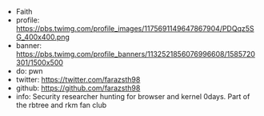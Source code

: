 - Faith
- profile: https://pbs.twimg.com/profile_images/1175691149647867904/PDQqz5SG_400x400.png
- banner: https://pbs.twimg.com/profile_banners/1132521856076996608/1585720301/1500x500
- do: pwn
- twitter: https://twitter.com/farazsth98
- github: https://github.com/farazsth98
- info: Security researcher hunting for browser and kernel 0days. Part of the rbtree and rkm fan club
